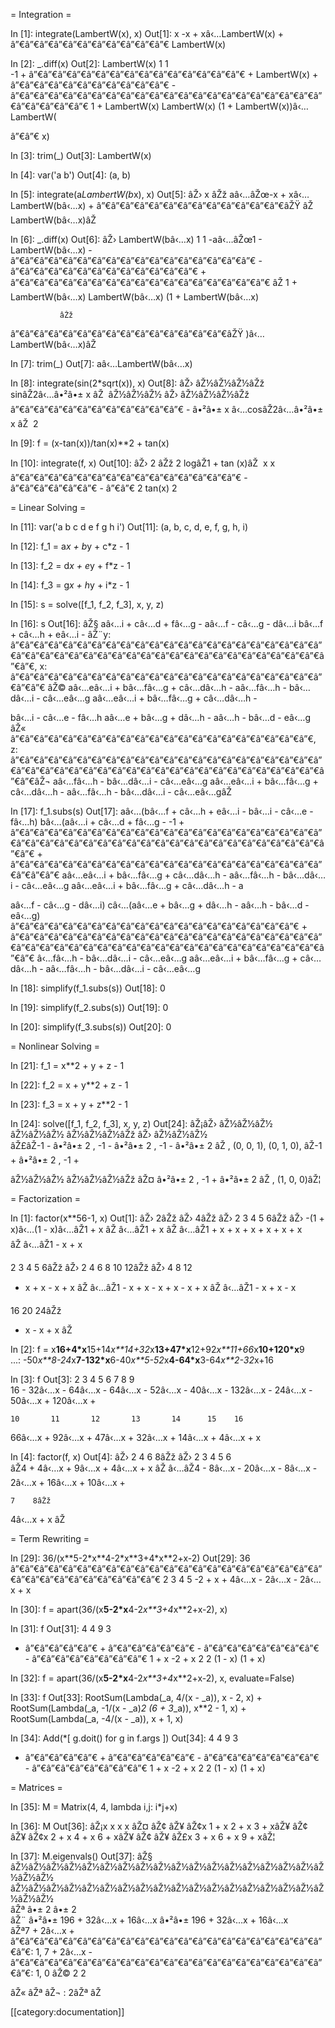 = Integration =

<source lang="python">
In [1]: integrate(LambertW(x), x)
Out[1]: 
                          x     
-x + xâ‹…LambertW(x) + â”€â”€â”€â”€â”€â”€â”€â”€â”€â”€â”€
                     LambertW(x)

In [2]: _.diff(x)
Out[2]: 
       LambertW(x)                        1                      1            
-1 + â”€â”€â”€â”€â”€â”€â”€â”€â”€â”€â”€â”€â”€â”€â”€ + LambertW(x) + â”€â”€â”€â”€â”€â”€â”€â”€â”€â”€â”€ - â”€â”€â”€â”€â”€â”€â”€â”€â”€â”€â”€â”€â”€â”€â”€â”€â”€â”€â”€â”€â”€â”€â”€â”€â”€â”€â”€
     1 + LambertW(x)                 LambertW(x)   (1 + LambertW(x))â‹…LambertW(

  
â”€â”€
x)

In [3]: trim(_)
Out[3]: LambertW(x)

In [4]: var('a b')
Out[4]: (a, b)

In [5]: integrate(a*LambertW(b*x), x)
Out[5]: 
  âŽ›                             x      âŽž
aâ‹…âŽœ-x + xâ‹…LambertW(bâ‹…x) + â”€â”€â”€â”€â”€â”€â”€â”€â”€â”€â”€â”€â”€âŽŸ
  âŽ                       LambertW(bâ‹…x)âŽ 

In [6]: _.diff(x)
Out[6]: 
   âŽ›                      LambertW(bâ‹…x)           1                         1 
-aâ‹…âŽœ1 - LambertW(bâ‹…x) - â”€â”€â”€â”€â”€â”€â”€â”€â”€â”€â”€â”€â”€â”€â”€â”€â”€ - â”€â”€â”€â”€â”€â”€â”€â”€â”€â”€â”€â”€â”€ + â”€â”€â”€â”€â”€â”€â”€â”€â”€â”€â”€â”€â”€â”€â”€â”€â”€â”€
   âŽ                    1 + LambertW(bâ‹…x)   LambertW(bâ‹…x)   (1 + LambertW(bâ‹…x)

               âŽž
â”€â”€â”€â”€â”€â”€â”€â”€â”€â”€â”€â”€â”€â”€â”€âŽŸ
)â‹…LambertW(bâ‹…x)âŽ 

In [7]: trim(_)
Out[7]: aâ‹…LambertW(bâ‹…x)

In [8]: integrate(sin(2*sqrt(x)), x)
Out[8]: 
   âŽ›    âŽ½âŽ½âŽ½âŽž                     
sinâŽ2â‹…â•²â•± x âŽ      âŽ½âŽ½âŽ½    âŽ›    âŽ½âŽ½âŽ½âŽž
â”€â”€â”€â”€â”€â”€â”€â”€â”€â”€â”€â”€ - â•²â•± x â‹…cosâŽ2â‹…â•²â•± x âŽ 
     2                           

In [9]: f = (x-tan(x))/tan(x)**2 + tan(x)

In [10]: integrate(f, x)
Out[10]: 
   âŽ›       2   âŽž             2
logâŽ1 + tan (x)âŽ      x      x 
â”€â”€â”€â”€â”€â”€â”€â”€â”€â”€â”€â”€â”€â”€â”€â”€ - â”€â”€â”€â”€â”€â”€ - â”€â”€
       2           tan(x)   2 
</source>

= Linear Solving =

<source lang="python">
In [11]: var('a b c d e f g h i')
Out[11]: (a, b, c, d, e, f, g, h, i)

In [12]: f_1 = a*x + b*y + c*z - 1

In [13]: f_2 = d*x + e*y + f*z - 1

In [14]: f_3 = g*x + h*y + i*z - 1

In [15]: s = solve([f_1, f_2, f_3], x, y, z)

In [16]: s
Out[16]: 
âŽ§         aâ‹…i + câ‹…d + fâ‹…g - aâ‹…f - câ‹…g - dâ‹…i                 bâ‹…f + câ‹…h + eâ‹…i - 
âŽ¨y: â”€â”€â”€â”€â”€â”€â”€â”€â”€â”€â”€â”€â”€â”€â”€â”€â”€â”€â”€â”€â”€â”€â”€â”€â”€â”€â”€â”€â”€â”€â”€â”€â”€â”€â”€â”€â”€â”€â”€â”€â”€â”€â”€â”€â”€, x: â”€â”€â”€â”€â”€â”€â”€â”€â”€â”€â”€â”€â”€â”€â”€â”€â”€â”€â”€â”€â”€â”€â”€â”€
âŽ©   aâ‹…eâ‹…i + bâ‹…fâ‹…g + câ‹…dâ‹…h - aâ‹…fâ‹…h - bâ‹…dâ‹…i - câ‹…eâ‹…g     aâ‹…eâ‹…i + bâ‹…fâ‹…g + câ‹…dâ‹…h - 

bâ‹…i - câ‹…e - fâ‹…h                 aâ‹…e + bâ‹…g + dâ‹…h - aâ‹…h - bâ‹…d - eâ‹…g      âŽ«
â”€â”€â”€â”€â”€â”€â”€â”€â”€â”€â”€â”€â”€â”€â”€â”€â”€â”€â”€â”€â”€, z: â”€â”€â”€â”€â”€â”€â”€â”€â”€â”€â”€â”€â”€â”€â”€â”€â”€â”€â”€â”€â”€â”€â”€â”€â”€â”€â”€â”€â”€â”€â”€â”€â”€â”€â”€â”€â”€â”€â”€â”€â”€â”€â”€â”€â”€âŽ¬
aâ‹…fâ‹…h - bâ‹…dâ‹…i - câ‹…eâ‹…g     aâ‹…eâ‹…i + bâ‹…fâ‹…g + câ‹…dâ‹…h - aâ‹…fâ‹…h - bâ‹…dâ‹…i - câ‹…eâ‹…gâŽ­

In [17]: f_1.subs(s)
Out[17]: 
         aâ‹…(bâ‹…f + câ‹…h + eâ‹…i - bâ‹…i - câ‹…e - fâ‹…h)           bâ‹…(aâ‹…i + câ‹…d + fâ‹…g - 
-1 + â”€â”€â”€â”€â”€â”€â”€â”€â”€â”€â”€â”€â”€â”€â”€â”€â”€â”€â”€â”€â”€â”€â”€â”€â”€â”€â”€â”€â”€â”€â”€â”€â”€â”€â”€â”€â”€â”€â”€â”€â”€â”€â”€â”€â”€ + â”€â”€â”€â”€â”€â”€â”€â”€â”€â”€â”€â”€â”€â”€â”€â”€â”€â”€â”€â”€â”€â”€â”€â”€â”€
     aâ‹…eâ‹…i + bâ‹…fâ‹…g + câ‹…dâ‹…h - aâ‹…fâ‹…h - bâ‹…dâ‹…i - câ‹…eâ‹…g   aâ‹…eâ‹…i + bâ‹…fâ‹…g + câ‹…dâ‹…h - a

aâ‹…f - câ‹…g - dâ‹…i)           câ‹…(aâ‹…e + bâ‹…g + dâ‹…h - aâ‹…h - bâ‹…d - eâ‹…g)    
â”€â”€â”€â”€â”€â”€â”€â”€â”€â”€â”€â”€â”€â”€â”€â”€â”€â”€â”€â”€ + â”€â”€â”€â”€â”€â”€â”€â”€â”€â”€â”€â”€â”€â”€â”€â”€â”€â”€â”€â”€â”€â”€â”€â”€â”€â”€â”€â”€â”€â”€â”€â”€â”€â”€â”€â”€â”€â”€â”€â”€â”€â”€â”€â”€â”€
â‹…fâ‹…h - bâ‹…dâ‹…i - câ‹…eâ‹…g   aâ‹…eâ‹…i + bâ‹…fâ‹…g + câ‹…dâ‹…h - aâ‹…fâ‹…h - bâ‹…dâ‹…i - câ‹…eâ‹…g

In [18]: simplify(f_1.subs(s))
Out[18]: 0

In [19]: simplify(f_2.subs(s))
Out[19]: 0

In [20]: simplify(f_3.subs(s))
Out[20]: 0
</source>

= Nonlinear Solving =

<source lang="python">
In [21]: f_1 = x**2 + y + z - 1

In [22]: f_2 = x + y**2 + z - 1

In [23]: f_3 = x + y + z**2 - 1

In [24]: solve([f_1, f_2, f_3], x, y, z)
Out[24]: 
âŽ¡âŽ›       âŽ½âŽ½âŽ½         âŽ½âŽ½âŽ½         âŽ½âŽ½âŽ½âŽž                        âŽ›       âŽ½âŽ½âŽ½      
âŽ£âŽ-1 - â•²â•± 2 , -1 - â•²â•± 2 , -1 - â•²â•± 2 âŽ , (0, 0, 1), (0, 1, 0), âŽ-1 + â•²â•± 2 , -1 +

   âŽ½âŽ½âŽ½         âŽ½âŽ½âŽ½âŽž           âŽ¤
 â•²â•± 2 , -1 + â•²â•± 2 âŽ , (1, 0, 0)âŽ¦
</source>

= Factorization =

<source lang="python">
In [1]: factor(x**56-1, x)
Out[1]: 
                 âŽ›     2âŽž âŽ›     4âŽž âŽ›         2    3    4    5    6âŽž âŽ›         
-(1 + x)â‹…(1 - x)â‹…âŽ1 + x âŽ â‹…âŽ1 + x âŽ â‹…âŽ1 + x + x  + x  + x  + x  + x âŽ â‹…âŽ1 - x + x

2    3    4    5    6âŽž âŽ›     2    4    6    8    10    12âŽž âŽ›     4    8    12 
  - x  + x  - x  + x âŽ â‹…âŽ1 - x  + x  - x  + x  - x   + x  âŽ â‹…âŽ1 - x  + x  - x   

   16    20    24âŽž
+ x   - x   + x  âŽ 

In [2]: f = x**16+4*x**15+14*x**14+32*x**13+47*x**12+92*x**11+66*x**10+120*x**9 \
   ...:     -50*x**8-24*x**7-132*x**6-40*x**5-52*x**4-64*x**3-64*x**2-32*x+16

In [3]: f
Out[3]: 
                2       3       4       5        6       7       8        9   
16 - 32â‹…x - 64â‹…x  - 64â‹…x  - 52â‹…x  - 40â‹…x  - 132â‹…x  - 24â‹…x  - 50â‹…x  + 120â‹…x  + 

    10       11       12       13       14      15    16
66â‹…x   + 92â‹…x   + 47â‹…x   + 32â‹…x   + 14â‹…x   + 4â‹…x   + x  

In [4]: factor(f, x)
Out[4]: 
âŽ›       2      4      6    8âŽž âŽ›              2      3      4       5       6  
âŽ4 + 4â‹…x  + 9â‹…x  + 4â‹…x  + x âŽ â‹…âŽ4 - 8â‹…x - 20â‹…x  - 8â‹…x  - 2â‹…x  + 16â‹…x  + 10â‹…x  +

    7    8âŽž
 4â‹…x  + x âŽ 
</source>

= Term Rewriting =

<source lang="python">
In [29]: 36/(x**5-2*x**4-2*x**3+4*x**2+x-2)
Out[29]: 
               36               
â”€â”€â”€â”€â”€â”€â”€â”€â”€â”€â”€â”€â”€â”€â”€â”€â”€â”€â”€â”€â”€â”€â”€â”€â”€â”€â”€â”€â”€â”€â”€â”€
            2      3      4    5
-2 + x + 4â‹…x  - 2â‹…x  - 2â‹…x  + x 

In [30]: f = apart(36/(x**5-2*x**4-2*x**3+4*x**2+x-2), x)

In [31]: f
Out[31]: 
    4       4         9          3    
- â”€â”€â”€â”€â”€ + â”€â”€â”€â”€â”€â”€ - â”€â”€â”€â”€â”€â”€â”€â”€ - â”€â”€â”€â”€â”€â”€â”€â”€
  1 + x   -2 + x          2          2
                   (1 - x)    (1 + x) 

In [32]: f = apart(36/(x**5-2*x**4-2*x**3+4*x**2+x-2), x, evaluate=False)

In [33]: f
Out[33]: 
RootSum(Lambda(_a, 4/(x - _a)), x - 2, x) + RootSum(Lambda(_a, -1/(x - _a)**2*
(6 + 3*_a)), x**2 - 1, x) + RootSum(Lambda(_a, -4/(x - _a)), x + 1, x)

In [34]: Add(*[ g.doit() for g in f.args ])
Out[34]: 
    4       4         9          3    
- â”€â”€â”€â”€â”€ + â”€â”€â”€â”€â”€â”€ - â”€â”€â”€â”€â”€â”€â”€â”€ - â”€â”€â”€â”€â”€â”€â”€â”€
  1 + x   -2 + x          2          2
                   (1 - x)    (1 + x) 
</source>

= Matrices =

<source lang="python">
In [35]: M = Matrix(4, 4, lambda i,j: i*j+x)

In [36]: M
Out[36]: 
âŽ¡x    x      x      x  âŽ¤
âŽ¢                      âŽ¥
âŽ¢x  1 + x  2 + x  3 + xâŽ¥
âŽ¢                      âŽ¥
âŽ¢x  2 + x  4 + x  6 + xâŽ¥
âŽ¢                      âŽ¥
âŽ£x  3 + x  6 + x  9 + xâŽ¦

In [37]: M.eigenvals()
Out[37]: 
âŽ§             âŽ½âŽ½âŽ½âŽ½âŽ½âŽ½âŽ½âŽ½âŽ½âŽ½âŽ½âŽ½âŽ½âŽ½âŽ½âŽ½âŽ½âŽ½âŽ½âŽ½                  âŽ½âŽ½âŽ½âŽ½âŽ½âŽ½âŽ½âŽ½âŽ½âŽ½âŽ½âŽ½âŽ½âŽ½âŽ½âŽ½âŽ½âŽ½âŽ½âŽ½      
âŽª            â•±                  2                  â•±                  2       
âŽ¨          â•²â•±  196 + 32â‹…x + 16â‹…x                 â•²â•±  196 + 32â‹…x + 16â‹…x        
âŽª7 + 2â‹…x + â”€â”€â”€â”€â”€â”€â”€â”€â”€â”€â”€â”€â”€â”€â”€â”€â”€â”€â”€â”€â”€â”€â”€: 1, 7 + 2â‹…x - â”€â”€â”€â”€â”€â”€â”€â”€â”€â”€â”€â”€â”€â”€â”€â”€â”€â”€â”€â”€â”€â”€â”€: 1, 0
âŽ©                     2                                     2                 

   âŽ«
   âŽª
   âŽ¬
: 2âŽª
   âŽ­
</source>

[[category:documentation]]
